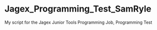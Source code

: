 # Jagex_Programming_Test_SamRyle
My script for the Jagex Junior Tools Programming Job, Programming Test 
